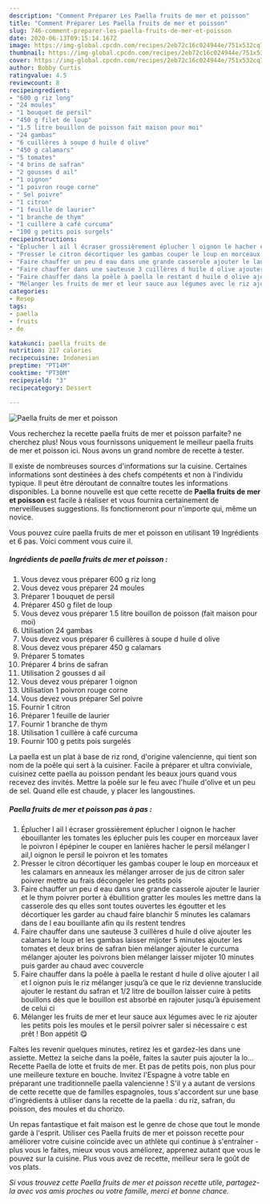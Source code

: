 ```yaml
---
description: "Comment Préparer Les Paella fruits de mer et poisson"
title: "Comment Préparer Les Paella fruits de mer et poisson"
slug: 746-comment-preparer-les-paella-fruits-de-mer-et-poisson
date: 2020-06-13T09:15:14.167Z
image: https://img-global.cpcdn.com/recipes/2eb72c16c024944e/751x532cq70/paella-fruits-de-mer-et-poisson-photo-principale-de-la-recette.jpg
thumbnail: https://img-global.cpcdn.com/recipes/2eb72c16c024944e/751x532cq70/paella-fruits-de-mer-et-poisson-photo-principale-de-la-recette.jpg
cover: https://img-global.cpcdn.com/recipes/2eb72c16c024944e/751x532cq70/paella-fruits-de-mer-et-poisson-photo-principale-de-la-recette.jpg
author: Bobby Curtis
ratingvalue: 4.5
reviewcount: 8
recipeingredient:
- "600 g riz long"
- "24 moules"
- "1 bouquet de persil"
- "450 g filet de loup"
- "1.5 litre bouillon de poisson fait maison pour moi"
- "24 gambas"
- "6 cuillères à soupe d huile d olive"
- "450 g calamars"
- "5 tomates"
- "4 brins de safran"
- "2 gousses d ail"
- "1 oignon"
- "1 poivron rouge corne"
- " Sel poivre"
- "1 citron"
- "1 feuille de laurier"
- "1 branche de thym"
- "1 cuillère à café curcuma"
- "100 g petits pois surgels"
recipeinstructions:
- "Éplucher l ail l écraser grossièrement éplucher l oignon le hacher ébouillanter les tomates les éplucher puis les couper en morceaux laver le poivron l épépiner le couper en lanières hacher le persil mélanger l ail,l oignon le persil le poivron et les tomates"
- "Presser le citron décortiquer les gambas couper le loup en morceaux et les calamars en anneaux les mélanger arroser de jus de citron saler poivrer mettre au frais décongeler les petits pois"
- "Faire chauffer un peu d eau dans une grande casserole ajouter le laurier et le thym poivrer porter à ébullition gratter les moules les mettre dans la casserole des qu elles sont toutes ouvertes les égoutter et les décortiquer les garder au chaud faire blanchir 5 minutes les calamars dans de l eau bouillante afin qu ils restent tendres"
- "Faire chauffer dans une sauteuse 3 cuillères d huile d olive ajouter les calamars le loup et les gambas laisser mijoter 5 minutes ajouter les tomates et deux brins de safran bien mélanger ajouter le curcuma mélanger ajouter les poivrons bien mélanger laisser mijoter 10 minutes puis garder au chaud avec couvercle"
- "Faire chauffer dans la poêle à paella le restant d huile d olive ajouter l ail et l oignon puis le riz mélanger jusqu’à ce que le riz devienne translucide ajouter le restant du safran et 1/2 litre de bouillon laisser cuire à petits bouillons dès que le bouillon est absorbé en rajouter jusqu’à épuisement de celui ci"
- "Mélanger les fruits de mer et leur sauce aux légumes avec le riz ajouter les petits pois les moules et le persil poivrer saler si nécessaire c est prêt ! Bon appétit 😋"
categories:
- Resep
tags:
- paella
- fruits
- de

katakunci: paella fruits de 
nutrition: 217 calories
recipecuisine: Indonesian
preptime: "PT14M"
cooktime: "PT30M"
recipeyield: "3"
recipecategory: Dessert

---
```



![Paella fruits de mer et poisson](https://img-global.cpcdn.com/recipes/2eb72c16c024944e/751x532cq70/paella-fruits-de-mer-et-poisson-photo-principale-de-la-recette.jpg)

Vous recherchez la recette paella fruits de mer et poisson parfaite? ne cherchez plus! Nous vous fournissons uniquement le meilleur paella fruits de mer et poisson ici. Nous avons un grand nombre de recette à tester.

Il existe de nombreuses sources d'informations sur la cuisine. Certaines informations sont destinées à des chefs compétents et non à l'individu typique. Il peut être déroutant de connaître toutes les informations disponibles. La bonne nouvelle est que cette recette de <strong> Paella fruits de mer et poisson </strong> est facile à réaliser et vous fournira certainement de merveilleuses suggestions. Ils fonctionneront pour n'importe qui, même un novice.

<!--inarticleads1-->

Vous pouvez cuire paella fruits de mer et poisson en utilisant 19 Ingrédients et 6 pas. Voici comment vous cuire il.

##### Ingrédients de paella fruits de mer et poisson :

1. Vous devez vous préparer 600 g riz long
1. Vous devez vous préparer 24 moules
1. Préparer 1 bouquet de persil
1. Préparer 450 g filet de loup
1. Vous devez vous préparer 1.5 litre bouillon de poisson (fait maison pour moi)
1. Utilisation 24 gambas
1. Vous devez vous préparer 6 cuillères à soupe d huile d olive
1. Vous devez vous préparer 450 g calamars
1. Préparer 5 tomates
1. Préparer 4 brins de safran
1. Utilisation 2 gousses d ail
1. Vous devez vous préparer 1 oignon
1. Utilisation 1 poivron rouge corne
1. Vous devez vous préparer  Sel poivre
1. Fournir 1 citron
1. Préparer 1 feuille de laurier
1. Fournir 1 branche de thym
1. Utilisation 1 cuillère à café curcuma
1. Fournir 100 g petits pois surgelés


La paella est un plat à base de riz rond, d&#39;origine valencienne, qui tient son nom de la poêle qui sert à la cuisiner. Facile à préparer et ultra conviviale, cuisinez cette paella au poisson pendant les beaux jours quand vous recevez des invités. Mettre la poêle sur le feu avec l&#39;huile d&#39;olive et un peu de sel. Quand elle est chaude, y placer les langoustines. 

<!--inarticleads2-->

##### Paella fruits de mer et poisson pas à pas :

1. Éplucher l ail l écraser grossièrement éplucher l oignon le hacher ébouillanter les tomates les éplucher puis les couper en morceaux laver le poivron l épépiner le couper en lanières hacher le persil mélanger l ail,l oignon le persil le poivron et les tomates
1. Presser le citron décortiquer les gambas couper le loup en morceaux et les calamars en anneaux les mélanger arroser de jus de citron saler poivrer mettre au frais décongeler les petits pois
1. Faire chauffer un peu d eau dans une grande casserole ajouter le laurier et le thym poivrer porter à ébullition gratter les moules les mettre dans la casserole des qu elles sont toutes ouvertes les égoutter et les décortiquer les garder au chaud faire blanchir 5 minutes les calamars dans de l eau bouillante afin qu ils restent tendres
1. Faire chauffer dans une sauteuse 3 cuillères d huile d olive ajouter les calamars le loup et les gambas laisser mijoter 5 minutes ajouter les tomates et deux brins de safran bien mélanger ajouter le curcuma mélanger ajouter les poivrons bien mélanger laisser mijoter 10 minutes puis garder au chaud avec couvercle
1. Faire chauffer dans la poêle à paella le restant d huile d olive ajouter l ail et l oignon puis le riz mélanger jusqu’à ce que le riz devienne translucide ajouter le restant du safran et 1/2 litre de bouillon laisser cuire à petits bouillons dès que le bouillon est absorbé en rajouter jusqu’à épuisement de celui ci
1. Mélanger les fruits de mer et leur sauce aux légumes avec le riz ajouter les petits pois les moules et le persil poivrer saler si nécessaire c est prêt ! Bon appétit 😋


Faîtes les revenir quelques minutes, retirez les et gardez-les dans une assiette. Mettez la seiche dans la poêle, faites la sauter puis ajouter la lo… Recette Paella de lotte et fruits de mer. Et pas de petits pois, non plus pour une meilleure texture en bouche. Invitez l&#39;Espagne à votre table en préparant une traditionnelle paella valencienne ! S&#39;il y a autant de versions de cette recette que de familles espagnoles, tous s&#39;accordent sur une base d&#39;ingrédients à utiliser dans la recette de la paella : du riz, safran, du poisson, des moules et du chorizo. 

<!--inarticleads1-->

<p>
Un repas fantastique et fait maison est le genre de chose que tout le monde garde à l'esprit. Utiliser ces Paella fruits de mer et poisson recette pour améliorer votre cuisine coïncide avec un athlète qui continue à s'entraîner - plus vous le faites, mieux vous vous améliorez, apprenez autant que vous le pouvez sur la cuisine. Plus vous avez de recette, meilleur sera le goût de vos plats.
</p>

<p>
<i>Si vous trouvez cette Paella fruits de mer et poisson recette utile, partagez-la avec vos amis proches ou votre famille, merci et bonne chance.</i>
</p>
